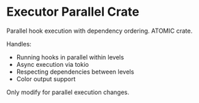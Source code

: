 # Executor Parallel Crate

Parallel hook execution with dependency ordering. ATOMIC crate.

Handles:
- Running hooks in parallel within levels
- Async execution via tokio
- Respecting dependencies between levels
- Color output support

Only modify for parallel execution changes.
